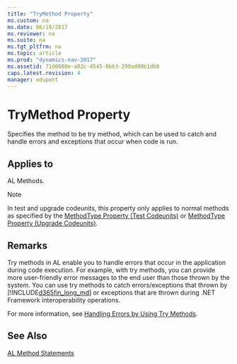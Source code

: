 ```yaml
---
title: "TryMethod Property"
ms.custom: na
ms.date: 06/19/2017
ms.reviewer: na
ms.suite: na
ms.tgt_pltfrm: na
ms.topic: article
ms.prod: "dynamics-nav-2017"
ms.assetid: 71d0080e-a02c-4545-8bb3-299ad80b1db8
caps.latest.revision: 4
manager: edupont
---
```

# TryMethod Property
Specifies the method to be try method, which can be used to catch and handle errors and exceptions that occur when code is run.  
  
## Applies to  
 AL Methods.  
  
> [!NOTE]  
>  In test and upgrade codeunits, this property only applies to normal methods as specified by the [MethodType Property \(Test Codeunits\)](devenv-methodtype-property-test-codeunits.md) or [MethodType Property \(Upgrade Codeunits\)](devenv-methodtype-property-upgrade-codeunits.md).  
  
## Remarks  
 Try methods in AL enable you to handle errors that occur in the application during code execution. For example, with try methods, you can provide more user-friendly error messages to the end user than those thrown by the system. You can use try methods to catch errors/exceptions that thrown by [!INCLUDE[d365fin_long_md](../includes/d365fin_long_md.md)] or exceptions that are thrown during .NET Framework interoperability operations.  
  
 For more information, see [Handling Errors by Using Try Methods](../methods/devenv-Handling-Errors-by-Using-Try-Methods.md).  
  
## See Also  
 [AL Method Statements](AL-Method-Statements.md)